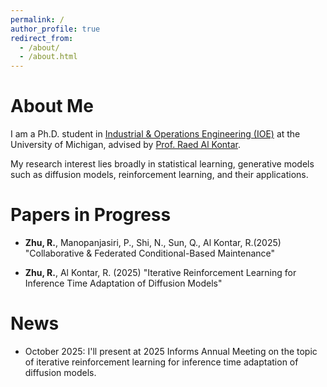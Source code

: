 ```yaml
---
permalink: /
author_profile: true
redirect_from: 
  - /about/
  - /about.html
---
```


# About Me

I am a Ph.D. student in [Industrial & Operations Engineering (IOE)](https://ioe.engin.umich.edu/) at the University of Michigan, advised by [Prof. Raed Al Kontar](https://ioe.engin.umich.edu/people/al-kontar-raed/).

My research interest lies broadly in statistical learning, generative models such as diffusion models, reinforcement learning, and their applications.

# Papers in Progress

- **Zhu, R.**, Manopanjasiri, P., Shi, N., Sun, Q., Al Kontar, R.(2025) "Collaborative & Federated Conditional-Based Maintenance" 

- **Zhu, R.**, Al Kontar, R. (2025)  "Iterative Reinforcement Learning for Inference Time Adaptation of Diffusion Models"

# News

- October 2025: I'll present at 2025 Informs Annual Meeting on the topic of iterative reinforcement learning for inference time adaptation of diffusion models.
